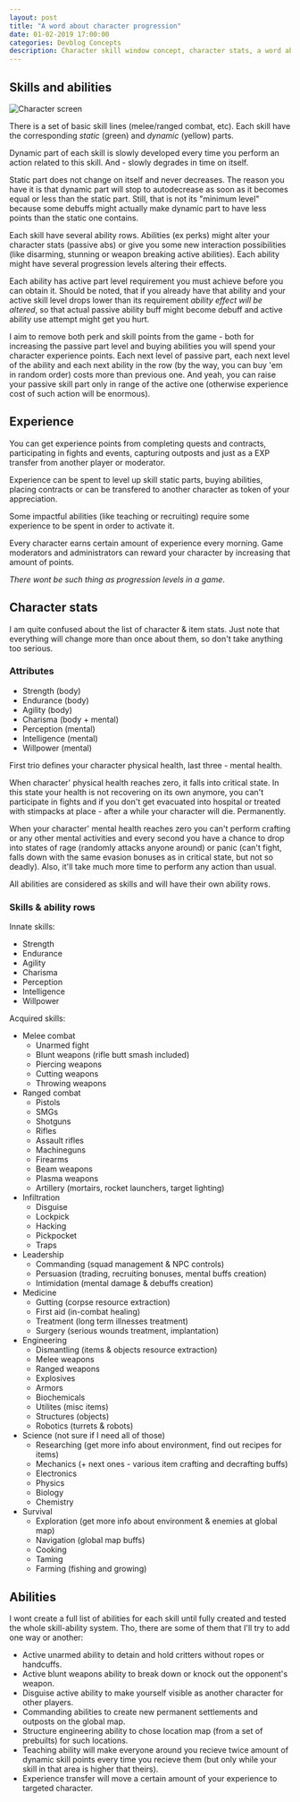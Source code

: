 ```yaml
---
layout: post
title: "A word about character progression"
date: 01-02-2019 17:00:00
categories: Devblog Concepts
description: Character skill window concept, character stats, a word about weapons and damage types.
---
```


## Skills and abilities

![Character screen](https://res.cloudinary.com/drpez49fp/image/upload/v1549032413/Progression.png)

There is a set of basic skill lines (melee/ranged combat, etc). Each skill have the corresponding *static* (green) and *dynamic* (yellow) parts. 

Dynamic part of each skill is slowly developed every time you perform an action related to this skill. And - slowly degrades in time on itself. 

Static part does not change on itself and never decreases. The reason you have it is that dynamic part will stop to autodecrease as soon as it becomes equal or less than the static part. Still, that is not its "minimum level" because some debuffs might actually make dynamic part to have less points than the static one contains.

Each skill have several ability rows. Abilities (ex perks) might alter your character stats (passive abs) or give you some new interaction possibilities (like disarming, stunning or weapon breaking active abilities). Each ability might have several progression levels altering their effects. 

Each ability has active part level requirement you must achieve before you can obtain it. Should be noted, that if you already have that ability and your active skill level drops lower than its requirement *ability effect will be altered*, so that actual passive ability buff might become debuff and active ability use attempt might get you hurt. 

I aim to remove both perk and skill points from the game - both for increasing the passive part level and buying abilities you will spend your character experience points. Each next level of passive part, each next level of the ability and each next ability in the row (by the way, you can buy 'em in random order) costs more than previous one. And yeah, you can raise your passive skill part only in range of the active one (otherwise experience cost of such action will be enormous).

## Experience

You can get experience points from completing quests and contracts, participating in fights and events, capturing outposts and just as a EXP transfer from another player or moderator.

Experience can be spent to level up skill static parts, buying abilities, placing contracts or can
be transfered to another character as token of your appreciation.

Some impactful abilities (like teaching or recruiting) require some experience to be spent in order to activate it.

Every character earns certain amount of experience every morning. Game moderators and administrators
can reward your character by increasing that amount of points.

*There wont be such thing as progression levels in a game*.

## Character stats

I am quite confused about the list of character & item stats. Just note that everything will change more than once about them, so don't take anything too serious.

### Attributes
- Strength (body)
- Endurance (body)
- Agility (body)
- Charisma (body + mental)
- Perception (mental)
- Intelligence (mental)
- Willpower (mental)

First trio defines your character physical health, last three - mental health.

When character' physical health reaches zero, it falls into critical state. In this state your health is not recovering on its own anymore, you can't participate in fights and if you don't get evacuated into hospital or treated with stimpacks at place - after a while your character will die. Permanently.

When your character' mental health reaches zero you can't perform crafting or any other mental activities and every second you have a chance to drop into states of rage (randomly attacks anyone around) or panic (can't fight, falls down with the same evasion bonuses as in critical state, but not so deadly). Also, it'll take much more time to perform any action than usual.

All abilities are considered as skills and will have their own ability rows.

### Skills & ability rows

Innate skills:

- Strength 
- Endurance
- Agility 
- Charisma
- Perception
- Intelligence 
- Willpower

Acquired skills:

- Melee combat
  - Unarmed fight
  - Blunt weapons (rifle butt smash included)
  - Piercing weapons
  - Cutting weapons
  - Throwing weapons
- Ranged combat
  - Pistols
  - SMGs
  - Shotguns
  - Rifles
  - Assault rifles
  - Machineguns
  - Firearms
  - Beam weapons
  - Plasma weapons
  - Artillery (mortairs, rocket launchers, target lighting)
- Infiltration 
  - Disguise
  - Lockpick
  - Hacking
  - Pickpocket
  - Traps
- Leadership
  - Commanding (squad management & NPC controls)
  - Persuasion (trading, recruiting bonuses, mental buffs creation)
  - Intimidation (mental damage & debuffs creation)
- Medicine
  - Gutting (corpse resource extraction)
  - First aid (in-combat healing)
  - Treatment (long term illnesses treatment)
  - Surgery (serious wounds treatment, implantation)
- Engineering
  - Dismantling (items & objects resource extraction)
  - Melee weapons
  - Ranged weapons
  - Explosives
  - Armors
  - Biochemicals
  - Utilites (misc items)
  - Structures (objects)
  - Robotics (turrets & robots)
- Science (not sure if I need all of those)
  - Researching (get more info about environment, find out recipes for items)
  - Mechanics (+ next ones - various item crafting and decrafting buffs)
  - Electronics
  - Physics
  - Biology
  - Chemistry
- Survival
  - Exploration (get more info about environment & enemies at global map)
  - Navigation (global map buffs)
  - Cooking
  - Taming
  - Farming (fishing and growing)

## Abilities

I wont create a full list of abilities for each skill until fully created and tested the whole skill-ability system. Tho, there are some of them that I'll try to add one way or another:

- Active unarmed ability to detain and hold critters without ropes or handcuffs.
- Active blunt weapons ability to break down or knock out the opponent's weapon.
- Disguise active ability to make yourself visible as another character for other players.
- Commanding abilities to create new permanent settlements and outposts on the global map.
- Structure engineering ability to chose location map (from a set of prebuilts) for such locations.
- Teaching ability will make everyone around you recieve twice amount of dynamic skill points every time you recieve them (but only while your skill in that area is higher that theirs).
- Experience transfer will move a certain amount of your experience to targeted character.
